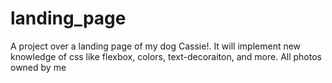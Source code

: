 # landing_page

A project over a landing page of my dog Cassie!. It will implement new knowledge of css like flexbox, colors, text-decoraiton, and more. All photos owned by me